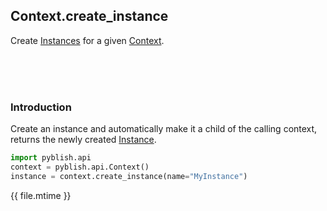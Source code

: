 ## Context.create_instance

Create [Instances](Instance.md) for a given [Context](Context.md).

<br>
<br>
<br>

### Introduction

Create an instance and automatically make it a child of the calling context, returns the newly created [Instance](Instance.md).

```python
import pyblish.api
context = pyblish.api.Context()
instance = context.create_instance(name="MyInstance")
```

<div class="modified-date">{{ file.mtime }}</div>